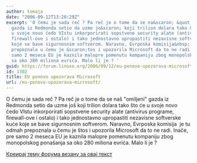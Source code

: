 ```yaml
---
author: tomaja
date: "2006-09-12T13:20:29Z"
excerpt: 'O čemu je sada reč ? Pa reč je o tome da se na&scaron; &quot;omiljeni&quot;
  gazda iz Redmonda setio da uzme jo&scaron; koji trilion dolara tako &scaron;to će
  u svoje novo čedo VIstu inkorporirati sopstvene security alate (antivirus programe,
  firewall-ove i ostalo) i tako jednostavno upropastiti nezavisne softverske kuće
  koje se bave sigurnosnim softverom. Naravno, Evrposka komisija&nbsp; je tu odmah
  prepoznala u čemu je &scaron;tos i upozorila Microsoft da to ne radi. Inače, pre
  samo 2 meseca EU je kaznila malopre pomenutu kompaniju zbog monopolskog pona&scaron;anja
  sa oko 280 miliona evrića. Malo li je ? '
guid: https://forum.linuxo.org/2006/09/12/eu-ponovo-upozorava-microsoft/
id: 1302
title: EU ponovo upozorava Microsoft
url: /eu-ponovo-upozorava-microsoft/
---
```

O čemu je sada reč ? Pa reč je o tome da se na&scaron; "omiljeni" gazda iz Redmonda setio da uzme jo&scaron; koji trilion dolara tako &scaron;to će u svoje novo čedo VIstu inkorporirati sopstvene security alate (antivirus programe, firewall-ove i ostalo) i tako jednostavno upropastiti nezavisne softverske kuće koje se bave sigurnosnim softverom. Naravno, Evrposka komisija&nbsp; je tu odmah prepoznala u čemu je &scaron;tos i upozorila Microsoft da to ne radi. Inače, pre samo 2 meseca EU je kaznila malopre pomenutu kompaniju zbog monopolskog pona&scaron;anja sa oko 280 miliona evrića. Malo li je ? <!--break-->

[Креирај тему форума везану за овај текст](https://linuxo.org/nova-tema-na-forumu/?se_pid=1302)